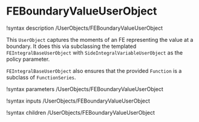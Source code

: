 # FEBoundaryValueUserObject
!syntax description /UserObjects/FEBoundaryValueUserObject

This `UserObject` captures the moments of an FE representing the value at a boundary. It does this via subclassing the templated `FEIntegralBaseUserObject` with `SideIntegralVariableUserObject` as the policy parameter.

`FEIntegralBaseUserObject` also ensures that the provided `Function` is a subclass of `FunctionSeries`.


!syntax parameters /UserObjects/FEBoundaryValueUserObject

!syntax inputs /UserObjects/FEBoundaryValueUserObject

!syntax children /UserObjects/FEBoundaryValueUserObject
